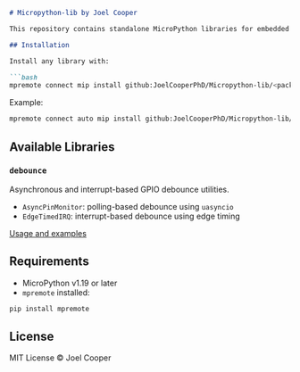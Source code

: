 ```markdown
# Micropython-lib by Joel Cooper

This repository contains standalone MicroPython libraries for embedded development. Each library is installable on MicroPython devices using `mpremote` and the `mip` installer.

## Installation

Install any library with:

```bash
mpremote connect mip install github:JoelCooperPhD/Micropython-lib/<package_name>
```

Example:

```bash
mpremote connect auto mip install github:JoelCooperPhD/Micropython-lib/debounce
```

## Available Libraries

### `debounce`

Asynchronous and interrupt-based GPIO debounce utilities.

- `AsyncPinMonitor`: polling-based debounce using `uasyncio`
- `EdgeTimedIRQ`: interrupt-based debounce using edge timing

[Usage and examples](./debounce/README.md)

## Requirements

- MicroPython v1.19 or later
- `mpremote` installed:

```bash
pip install mpremote
```

## License

MIT License © Joel Cooper
```
